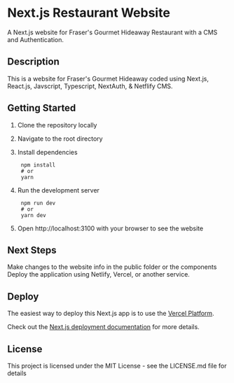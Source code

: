 # Next.js Restaurant Website

A Next.js website for Fraser's Gourmet Hideaway Restaurant with a CMS and Authentication.

## Description

This is a website for Fraser's Gourmet Hideaway coded using Next.js, React.js, Javscript, Typescript, NextAuth, & Netflify CMS.
## Getting Started

1. Clone the repository locally
2. Navigate to the root directory
3. Install dependencies

        npm install
        # or
        yarn
4. Run the development server
   
        npm run dev
        # or
        yarn dev
5. Open http://localhost:3100 with your browser to see the website


## Next Steps

Make changes to the website info in the public folder or the components
Deploy the application using Netlify, Vercel, or another service.

## Deploy

The easiest way to deploy this Next.js app is to use the [Vercel Platform](https://vercel.com/new?utm_medium=default-template&filter=next.js&utm_source=create-next-app&utm_campaign=create-next-app-readme).

Check out the [Next.js deployment documentation](https://nextjs.org/docs/deployment) for more details.
## License

This project is licensed under the MIT License - see the LICENSE.md file for details


